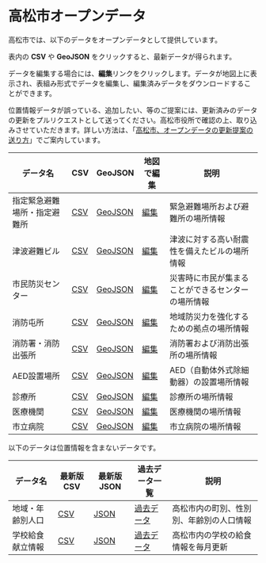 # 高松市オープンデータ

高松市では、以下のデータをオープンデータとして提供しています。

表内の **CSV** や **GeoJSON** をクリックすると、最新データが得られます。

データを編集する場合には、**編集**リンクをクリックします。データが地図上に表示され、表組み形式でデータを編集し、編集済みデータをダウンロードすることができます。

位置情報データが誤っている、追加したい、等のご提案には、更新済みのデータの更新をプルリクエストとして送ってください。高松市役所で確認の上、取り込みさせていただきます。詳しい方法は、「[高松市、オープンデータの更新提案の送り方]()」でご案内しています。


| データ名 | CSV | GeoJSON | 地図で編集 | 説明 |
| --- | --- | --- | --- | --- |
| 指定緊急避難場所・指定避難所 | [CSV](https://raw.githubusercontent.com/takamatsu-city/opendata/main/data/evacuation_space/0060.csv) |[GeoJSON](evacuation_space/data.geojson) | [編集](https://geolonia.github.io/opendata-editor/?data=https://raw.githubusercontent.com/takamatsu-city/opendata/main/data/evacuation_space/0060.csv)  | 緊急避難場所および避難所の場所情報 |
| 津波避難ビル | [CSV](https://raw.githubusercontent.com/takamatsu-city/opendata/main/data/tsunami_evacuation_building/0061.csv) |[GeoJSON](tsunami_evacuation_building/data.geojson) | [編集](https://geolonia.github.io/opendata-editor/?data=https://raw.githubusercontent.com/takamatsu-city/opendata/main/data/tsunami_evacuation_building/0061.csv)  | 津波に対する高い耐震性を備えたビルの場所情報 |
| 市民防災センター | [CSV](https://raw.githubusercontent.com/takamatsu-city/opendata/main/data/citizen_disaster_prevention_center/0059.csv) |[GeoJSON](citizen_disaster_prevention_center/data.geojson) | [編集](https://geolonia.github.io/opendata-editor/?data=https://raw.githubusercontent.com/takamatsu-city/opendata/main/data/citizen_disaster_prevention_center/0059.csv)  | 災害時に市民が集まることができるセンターの場所情報 |
| 消防屯所 | [CSV]() |[GeoJSON]() | [編集]()  | 地域防災力を強化するための拠点の場所情報 |
| 消防署・消防出張所 | [CSV]() |[GeoJSON]() | [編集]()  | 消防署および消防出張所の場所情報 |
| AED設置場所 | [CSV]() |[GeoJSON]() | [編集]()  | AED（自動体外式除細動器）の設置場所情報 |
| 診療所 | [CSV]() |[GeoJSON]() | [編集]()  | 診療所の場所情報 |
| 医療機関 | [CSV]() |[GeoJSON]() | [編集]()  | 医療機関の場所情報 |
| 市立病院 | [CSV]() |[GeoJSON]() | [編集]()  | 市立病院の場所情報 |

以下のデータは位置情報を含まないデータです。

| データ名 | 最新版CSV | 最新版JSON | 過去データ一覧 | 説明 |
| --- | --- | --- | --- | --- |
| 地域・年齢別人口 | [CSV]() | [JSON]() | [過去データ]() | 高松市内の町別、性別別、年齢別の人口情報 |
| 学校給食献立情報 | [CSV]() | [JSON]() | [過去データ]() | 高松市内の学校の給食情報を毎月更新 |
